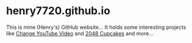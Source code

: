 # henry7720.github.io
This is mine (Henry's) GitHub website... It holds some interesting projects like [Change YouTube Video](https://henry7720.github.io/change-youtube-video) and [2048 Cupcakes](https://henry7720.github.io/2048-cupcakes) and more...
